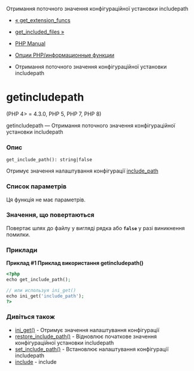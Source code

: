 Отримання поточного значення конфігураційної установки includepath

-   [« get\_extension\_funcs](function.get-extension-funcs.html)
    
-   [get\_included\_files »](function.get-included-files.html)
    
-   [PHP Manual](index.html)
    
-   [Опции PHP/информационные функции](ref.info.html)
    
-   Отримання поточного значення конфігураційної установки includepath
    

# getincludepath

(PHP 4> = 4.3.0, PHP 5, PHP 7, PHP 8)

getincludepath — Отримання поточного значення конфігураційної установки includepath

### Опис

```methodsynopsis
get_include_path(): string|false
```

Отримує значення налаштування конфігурації [include\_path](ini.core.html#ini.include-path)

### Список параметрів

Ця функція не має параметрів.

### Значення, що повертаються

Повертає шлях до файлу у вигляді рядка або **`false`** у разі виникнення помилки.

### Приклади

**Приклад #1 Приклад використання **getincludepath()****

```php
<?php
echo get_include_path();

// или используя ini_get()
echo ini_get('include_path');
?>
```

### Дивіться також

-   [ini\_get()](function.ini-get.html) - Отримує значення налаштування конфігурації
-   [restore\_include\_path()](function.restore-include-path.html) - Відновлює початкове значення конфігураційної установки includepath
-   [set\_include\_path()](function.set-include-path.html) - Встановлює налаштування конфігурації includepath
-   [include](function.include.html) - include